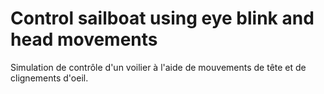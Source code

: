 # Control sailboat using eye blink and head movements

Simulation de contrôle d'un voilier à l'aide de mouvements de tête et de clignements d'oeil.

